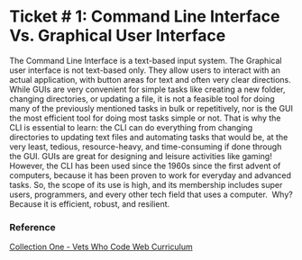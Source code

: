 # Ticket # 1: Command Line Interface Vs. Graphical User Interface

The Command Line Interface is a text-based input system. The Graphical user interface is not text-based only. 
They allow users to interact with an actual application, with button areas for text and often very clear directions. 
While GUIs are very convenient for simple tasks like creating a new folder, changing directories, or updating a file, 
it is not a feasible tool for doing many of the previously mentioned tasks in bulk or repetitively, nor is the GUI the 
most efficient tool for doing most tasks simple or not. That is why the CLI is essential to learn: the CLI can do 
everything from changing directories to updating text files and automating tasks that would be, at the very least, 
tedious, resource-heavy, and time-consuming if done through the GUI. GUIs are great for designing and leisure 
activities like gaming! However, the CLI has been used since the 1960s since the first advent of computers, 
because it has been proven to work for everyday and advanced tasks. So, the scope of its use is high, and its 
membership includes super users, programmers, and every other tech field that uses a computer. 
Why? Because it is efficient, robust, and resilient.

### Reference
[Collection One - Vets Who Code Web Curriculum](https://github.com/Vets-Who-Code/web-curriculum/blob/master/collection-one/collection-one.md)

